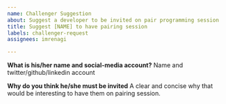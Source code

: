 ```yaml
---
name: Challenger Suggestion
about: Suggest a developer to be invited on pair programming session
title: Suggest [NAME] to have pairing session
labels: challenger-request
assignees: imrenagi

---
```


**What is his/her name and social-media account?**
Name and twitter/github/linkedin account

**Why do you think he/she must be invited**
A clear and concise why that would be interesting to have them on pairing session.
